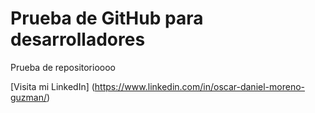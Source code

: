 # Prueba de GitHub para desarrolladores

Prueba de repositorioooo

[Visita mi LinkedIn] (https://www.linkedin.com/in/oscar-daniel-moreno-guzman/)
